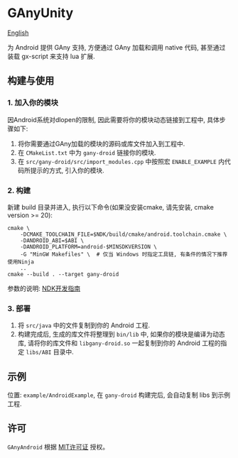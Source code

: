 # GAnyUnity
[English](README.md)

为 Android 提供 GAny 支持, 方便通过 GAny 加载和调用 native 代码, 甚至通过装载 gx-script 来支持 lua 扩展.

## 构建与使用
### 1. 加入你的模块
因Android系统对dlopen的限制, 因此需要将你的模块动态链接到工程中, 具体步骤如下:
1. 将你需要通过GAny加载的模块的源码或库文件加入到工程中.
2. 在 `CMakeList.txt` 中为 `gany-droid` 链接你的模块.
3. 在 `src/gany-droid/src/import_modules.cpp` 中按照宏 `ENABLE_EXAMPLE` 内代码所提示的方式, 引入你的模块.
### 2. 构建
新建 build 目录并进入, 执行以下命令(如果没安装cmake, 请先安装, cmake version >= 20):
```shell
cmake \
    -DCMAKE_TOOLCHAIN_FILE=$NDK/build/cmake/android.toolchain.cmake \
    -DANDROID_ABI=$ABI \
    -DANDROID_PLATFORM=android-$MINSDKVERSION \
    -G "MinGW Makefiles" \  # 仅当 Windows 时指定工具链, 有条件的情况下推荐使用Ninja
    ..
cmake --build . --target gany-droid
```
参数的说明: [NDK开发指南](https://developer.android.com/ndk/guides/cmake)
### 3. 部署
1. 将 `src/java` 中的文件复制到你的 Android 工程.
2. 构建完成后, 生成的库文件将整理到 `bin/lib` 中, 如果你的模块是编译为动态库, 请将你的库文件和 `libgany-droid.so` 一起复制到你的 Android 工程的指定 `libs/ABI` 目录中.

## 示例
位置: `example/AndroidExample`, 在 `gany-droid` 构建完后, 会自动复制 libs 到示例工程.

## 许可
`GAnyAndroid` 根据 [MIT许可证](LICENSE.txt) 授权。
